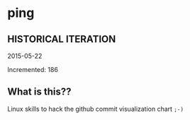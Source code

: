 # ping

## HISTORICAL ITERATION
2015-05-22

Incremented: 186

## What is this?? 
Linux skills to hack the github commit visualization chart `;-)`
